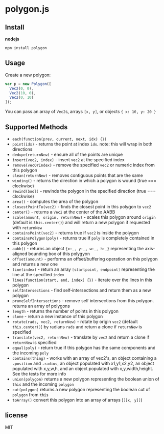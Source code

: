 # polygon.js

## Install


__nodejs__

`npm install polygon`

## Usage

Create a new polygon:

```javascript
var p = new Polygon([
  Vec2(0, 0),
  Vec2(10, 0),
  Vec2(0, 10)
]);

```

You can pass an array of `Vec2`s, arrays `[x, y]`, or objects `{ x: 10, y: 20 }`


## Supported Methods

* `each(function(prev, current, next, idx) {})`
* `point(idx)` - returns the point at index `idx`. note: this will wrap in both directions
* `dedupe(returnNew)` - ensure all of the points are unique
* `insert(vec2, index)` - insert `vec2` at the specified index
* `remove(vecOrIndex)` - remove the specified `vec2` or numeric index from this polygon
* `clean(returnNew)` - removes contiguous points that are the same
* `winding()` - returns the direction in which a polygon is wound (true === clockwise)
* `rewind(bool)` - rewinds the polygon in the specified direction (true === clockwise)
* `area()` - computes the area of the polygon
* `closestPointTo(vec2)` - finds the closest point in this polygon to `vec2`
* `center()` - returns a `Vec2` at the center of the AABB
* `scale(amount, origin, returnNew)` - scales this polygon around `origin` (default is `this.center()`) and will return a new polygon if requested with `returnNew`
* `containsPoint(vec2)` - returns true if `vec2` is inside the polygon
* `containsPolygon(poly)` - returns true if `poly` is completely contained in this polygon
* `aabb()` - returns an object `{x:_, y:_, w:_, h:_}` representing the axis-aligned bounding box of this polygyon
* `offset(amount)` - performs an offset/buffering operation on this polygon and returns a new one
* `line(index)` - return an array `[startpoint, endpoint]` representing the line at the specified `index`
* `lines(function(start, end, index) {})` - iterate over the lines in this polygon
* `selfIntersections` - find self-intersections and return them as a new polygon
* `pruneSelfIntersections` - remove self intersections from this polygon.  returns an array of polygons
* `length` - returns the number of points in this polygon
* `clone` - return a new instance of this polygon
* `rotate(rads, vec2, returnNew)` - rotate by origin `vec2` (default `this.center()`) by radians `rads` and return a clone if `returnNew` is specified
* `translate(vec2, returnNew)` - translate by `vec2` and return a clone if `returnNew` is specified
* `equal(poly)` - return true if this polygon has the same components and the incoming `poly`
* `contains(thing)` - works with an array of vec2's, an object containing a `.position` and `.radius`, an object populated with x1,y1,x2,y2, an object populated with x,y,w,h, and an object populated with x,y,width,height.  See the tests for more info
* `union(polygon)` returns a new polygon representing the boolean union of `this` and the incoming `polygon`
* `cut(polygon)` returns a new polygon representing the boolean cut of `polygon` from `this`
* `toArray()` convert this polygon into an array of arrays (`[[x, y]]`)

## license

MIT
